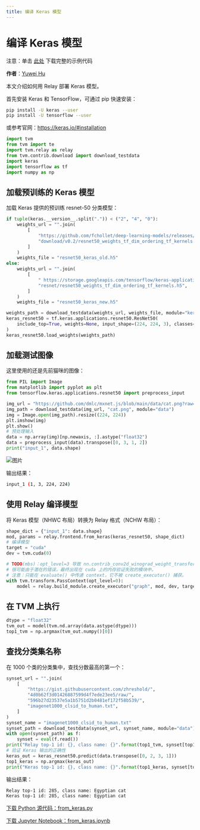 ```yaml
---
title: 编译 Keras 模型
---
```


# 编译 Keras 模型

注意：单击 [此处](https://tvm.apache.org/docs/how_to/compile_models/from_keras.html#sphx-glr-download-how-to-compile-models-from-keras-py) 下载完整的示例代码

**作者**：[Yuwei Hu](https://huyuwei.github.io/)

本文介绍如何用 Relay 部署 Keras 模型。

首先安装 Keras 和 TensorFlow，可通过 pip 快速安装：

``` bash
pip install -U keras --user
pip install -U tensorflow --user
```

或参考官网：https://keras.io/#installation

``` python
import tvm
from tvm import te
import tvm.relay as relay
from tvm.contrib.download import download_testdata
import keras
import tensorflow as tf
import numpy as np
```

## 加载预训练的 Keras 模型

加载 Keras 提供的预训练 resnet-50 分类模型：

``` python
if tuple(keras.__version__.split(".")) < ("2", "4", "0"):
    weights_url = "".join(
        [
            "https://github.com/fchollet/deep-learning-models/releases/",
            "download/v0.2/resnet50_weights_tf_dim_ordering_tf_kernels.h5",
        ]
    )
    weights_file = "resnet50_keras_old.h5"
else:
    weights_url = "".join(
        [
            " https://storage.googleapis.com/tensorflow/keras-applications/",
            "resnet/resnet50_weights_tf_dim_ordering_tf_kernels.h5",
        ]
    )
    weights_file = "resnet50_keras_new.h5"

weights_path = download_testdata(weights_url, weights_file, module="keras")
keras_resnet50 = tf.keras.applications.resnet50.ResNet50(
    include_top=True, weights=None, input_shape=(224, 224, 3), classes=1000
)
keras_resnet50.load_weights(weights_path)
```

## 加载测试图像

这里使用的还是先前猫咪的图像：

``` python
from PIL import Image
from matplotlib import pyplot as plt
from tensorflow.keras.applications.resnet50 import preprocess_input

img_url = "https://github.com/dmlc/mxnet.js/blob/main/data/cat.png?raw=true"
img_path = download_testdata(img_url, "cat.png", module="data")
img = Image.open(img_path).resize((224, 224))
plt.imshow(img)
plt.show()
# 预处理输入
data = np.array(img)[np.newaxis, :].astype("float32")
data = preprocess_input(data).transpose([0, 3, 1, 2])
print("input_1", data.shape)
```

 ![图片](https://tvm.apache.org/docs/_images/sphx_glr_from_keras_001.png)

输出结果：

``` bash
input_1 (1, 3, 224, 224)
```

## 使用 Relay 编译模型

将 Keras 模型（NHWC 布局）转换为 Relay 格式（NCHW 布局）：

``` python
shape_dict = {"input_1": data.shape}
mod, params = relay.frontend.from_keras(keras_resnet50, shape_dict)
# 编译模型
target = "cuda"
dev = tvm.cuda(0)

# TODO(mbs)：opt_level=3 导致 nn.contrib_conv2d_winograd_weight_transform
# 很可能由于潜在的错误，最终出现在 cuda 上的内存验证失败的模块中。
# 注意：只能在 evaluate() 中传递 context，它不被 create_executor() 捕获。
with tvm.transform.PassContext(opt_level=0):
    model = relay.build_module.create_executor("graph", mod, dev, target, param).evaluate()
```

## 在 TVM 上执行

``` python
dtype = "float32"
tvm_out = model(tvm.nd.array(data.astype(dtype)))
top1_tvm = np.argmax(tvm_out.numpy()[0])
```

## 查找分类集名称

在 1000 个类的分类集中，查找分数最高的第一个：

``` python
synset_url = "".join(
    [
        "https://gist.githubusercontent.com/zhreshold/",
        "4d0b62f3d01426887599d4f7ede23ee5/raw/",
        "596b27d23537e5a1b5751d2b0481ef172f58b539/",
        "imagenet1000_clsid_to_human.txt",
    ]
)
synset_name = "imagenet1000_clsid_to_human.txt"
synset_path = download_testdata(synset_url, synset_name, module="data")
with open(synset_path) as f:
    synset = eval(f.read())
print("Relay top-1 id: {}, class name: {}".format(top1_tvm, synset[top1_tvm]))
# 验证 Keras 输出的正确性
keras_out = keras_resnet50.predict(data.transpose([0, 2, 3, 1]))
top1_keras = np.argmax(keras_out)
print("Keras top-1 id: {}, class name: {}".format(top1_keras, synset[top1_keras]))
```

输出结果：

``` bash
Relay top-1 id: 285, class name: Egyptian cat
Keras top-1 id: 285, class name: Egyptian cat
```

[下载 Python 源代码：from_keras.py](https://tvm.apache.org/docs/_downloads/c23f7654585d9b0fa2129e1765b2a8f2/from_keras.py)

[下载 Jupyter Notebook：from_keras.ipynb](https://tvm.apache.org/docs/_downloads/c82f632d47458e76d2af9821b6778e36/from_keras.ipynb)

